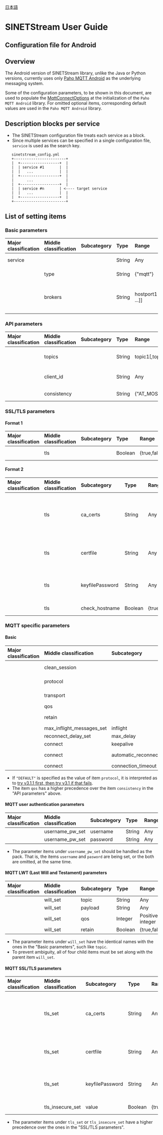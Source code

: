 <!--
Copyright (C) 2021 National Institute of Informatics

Licensed to the Apache Software Foundation (ASF) under one
or more contributor license agreements.  See the NOTICE file
distributed with this work for additional information
regarding copyright ownership.  The ASF licenses this file
to you under the Apache License, Version 2.0 (the
"License"); you may not use this file except in compliance
with the License.  You may obtain a copy of the License at

  http://www.apache.org/licenses/LICENSE-2.0

Unless required by applicable law or agreed to in writing,
software distributed under the License is distributed on an
"AS IS" BASIS, WITHOUT WARRANTIES OR CONDITIONS OF ANY
KIND, either express or implied.  See the License for the
specific language governing permissions and limitations
under the License.
-->

[日本語](config-android.md)

# SINETStream User Guide

## Configuration file for Android

## Overview

The Android version of SINETStream library, unlike the Java or Python
versions, currently uses only
[Paho MQTT Android](https://www.eclipse.org/paho/index.php?page=clients/android/index.php)
as the underlying messaging system.

Some of the configuration parameters, to be shown in this document,
are used to populate the
[MqttConnectOptions](https://www.eclipse.org/paho/files/javadoc/org/eclipse/paho/client/mqttv3/MqttConnectOptions.html)
at the initialization of the `Paho MQTT Android` library.
For omitted optional items, corresponding default values are used
in the `Paho MQTT Android` library.


## Description blocks per service

* The SINETStream configuration file treats each service as a block.
* Since multiple services can be specified in a single configuration
file, `service` is used as the search key.

```
   sinetstream_config.yml
   +------------------------+
   |  +------------------+  |
   |  | service #1       |  |
   |  |   ...            |  |
   |  +------------------+  |
   |      ...               |
   |  +------------------+  |
   |  | service #n       | <---- target service
   |  |   ...            |  |
   |  +------------------+  |
   +------------------------+
```

## List of setting items
### Basic parameters

|Major classification|Middle classification|Subcategory|Type|Range|Mandatory|Remarks|
|:-----|:-----|:-----|:-|:---|:---|:---|
|service|||String|Any|YES|Service Identifier|
||type||String|{"mqtt"}|YES|Currently `"mqtt"` only|
||brokers||String|hostport1[,hostport2[, ...]]|YES|Concatenate with commas for multiple elements|


### API parameters

|Major classification|Middle classification|Subcategory|Type|Range|Mandatory|Remarks|
|:-----|:-----|:-----|:-|:---|:---|:---|
||topics||String|topic1[,topic2[, ...]]|YES|Concatenate with commas for multiple elements|
||client_id||String|Any|NO|Default: automatically generated|
||consistency||String|{"AT_MOST_ONCE","AT_LEAST_ONCE","EXACTLY_ONCE"}|NO|Default: "AT_LEAST_ONCE"|


### SSL/TLS parameters
#### Format 1

|Major classification|Middle classification|Subcategory|Type|Range|Mandatory|Remarks|
|:-----|:-----|:-----|:-|:---|:---|:---|
||tls||Boolean|{true,false}|NO|Default: false|

#### Format 2

|Major classification|Middle classification|Subcategory|Type|Range|Mandatory|Remarks|
|:-----|:-----|:-----|:-|:---|:---|:---|
||tls|ca_certs|String|Any|NO|File name of the self-signed server certificate (xxx.crt)|
||tls|certfile|String|Any|NO|File name of the client certificate (xxx.pfx)|
||tls|keyfilePassword|String|Any|NO|Password of the client certificate (xxx.pfx)|
||tls|check_hostname|Boolean|{true,false}|NO|Default: true|


### MQTT specific parameters
#### Basic

|Major classification|Middle classification|Subcategory|Type|Range|Mandatory|Remarks|
|:-----|:-----|:-----|:-|:---|:---|:---|
||clean_session||Boolean|{true,false}|NO|Default: true|
||protocol||String|{"MQTTv31","MQTTv311","DEFAULT"}|NO|Default: "DEFAULT"|
||transport||String|{"tcp","websockets"}|NO|Default: "tcp"|
||qos||Integer|{0,1,2}|NO|Default: 1|
||retain||Boolean|{true,false}|NO|Default: true|
||max_inflight_messages_set|inflight|Integer|Positive integer|NO|Default: 0|
||reconnect_delay_set|max_delay|Integer|Positive integer|NO|Default: 0|
||connect|keepalive|Integer|Positive integer|NO|Default: 0|
||connect|automatic_reconnect|Boolean|{true,false}|NO|Default: true|
||connect|connection_timeout|Integer|Positive integer|NO|Default: 0|

* If `"DEFAULT"` is specified as the value of item `protocol`, it is
interpreted as to
[try v3.1.1 first, then try v3.1 if that fails](https://www.eclipse.org/paho/files/javadoc/org/eclipse/paho/client/mqttv3/MqttConnectOptions.html#MQTT_VERSION_DEFAULT).
* The item `qos` has a higher precedence over the item `consistency`
in the "API parameters" above.


#### MQTT user authentication parameters

|Major classification|Middle classification|Subcategory|Type|Range|Mandatory|Remarks|
|:-----|:-----|:-----|:-|:---|:---|:---|
||username_pw_set|username|String|Any|NO||
||username_pw_set|password|String|Any|NO||

* The parameter items under `username_pw_set` should be handled as
the pack.
That is, the items `username` and `pasword` are being set, or the
both are omitted, at the same time.


#### MQTT LWT (Last Will and Testament) parameters

|Major classification|Middle classification|Subcategory|Type|Range|Mandatory|Remarks|
|:-----|:-----|:-----|:-|:---|:---|:---|
||will_set|topic|String|Any|YES||
||will_set|payload|String|Any|YES||
||will_set|qos|Integer|Positive integer|YES||
||will_set|retain|Boolean|{true,false}|YES||

* The parameter items under `will_set` have the identical names with
the ones in the "Basic parameters", such like `topic`.
* To prevent ambiguity, all of four child items must be set along with
the parent item `will_set`.


#### MQTT SSL/TLS parameters

|Major classification|Middle classification|Subcategory|Type|Range|Mandatory|Remarks|
|:-----|:-----|:-----|:-|:---|:---|:---|
||tls_set|ca_certs|String|Any|NO|File name of the self-signed server certificate (xxx.crt)|
||tls_set|certfile|String|Any|NO|File name of the client certificate (xxx.pfx)|
||tls_set|keyfilePassword|String|Any|NO|Password of the client certificate (xxx.pfx)|
||tls_insecure_set|value|Boolean|{true,false}|NO|Default: true|

* The parameter items under `tls_set` or `tls_insecure_set` have a
higher precedence over the ones in the "SSL/TLS parameters".

